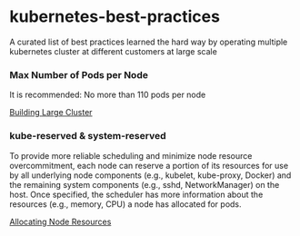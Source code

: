 # kubernetes-best-practices
A curated list of best practices learned the hard way by operating multiple kubernetes cluster at different customers at large scale

### Max Number of Pods per Node

It is recommended: No more than 110 pods per node

[Building Large Cluster](https://kubernetes.io/docs/admin/cluster-large/)

### kube-reserved & system-reserved

To provide more reliable scheduling and minimize node resource overcommitment, each node can reserve a portion of its resources for use by all underlying node components (e.g., kubelet, kube-proxy, Docker) and the remaining system components (e.g., sshd, NetworkManager) on the host. Once specified, the scheduler has more information about the resources (e.g., memory, CPU) a node has allocated for pods.

[Allocating Node Resources](https://docs.openshift.org/latest/admin_guide/allocating_node_resources.html)

